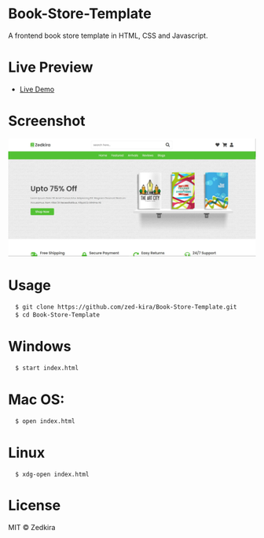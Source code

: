 # Book-Store-Template
A frontend book store template in HTML, CSS and Javascript.

# Live Preview 

<ul>
  <li><a href="https://zed-kira.github.io/Book-Store-Template/">Live Demo</a>
</ul>

# Screenshot

![Demo Screenshot](https://github.com/zed-kira/Book-Store-Template/blob/main/image/home_page.JPG)


# Usage

      $ git clone https://github.com/zed-kira/Book-Store-Template.git
      $ cd Book-Store-Template
      
# Windows 

      $ start index.html
      
# Mac OS:
  
      $ open index.html
      
# Linux 

      $ xdg-open index.html
      
      
# License
MIT © Zedkira
